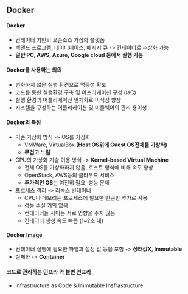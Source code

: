 ## Docker

#### Docker

* 컨테이너 기반의 오픈소스 가상화 플랫폼
* 백엔드 프로그램, 데이터베이스, 메시지 큐 -> 컨테이너로 추상화 가능
* **일반 PC, AWS, Azure, Google cloud 등에서 실행 가능**



#### Docker를 사용하는 의의

* 변화하지 않은 실행 환경으로 멱등성 확보
* 코드를 통한 실행환경 구축 및 어프리케이션 구성 (IaC)
* 실행 환경과 어플리케이션 일체화로 이식성 향상
* 시스템을 구성하는 어플리케이션 및 미들웨어의 관리 용이성



#### Docker의 특징

* 기존 가상화 방식 -> OS를 가상화
  * VMWare, VirtualBox **(Host OS위에 Guest OS전체를 가상화)**
  * **무겁고 느림**
* CPU의 가상화 기술 이용 방식 -> **Kernel-based Virtual Machine**
  * 전체 OS를 가상화하지 않음, 호스트 형식에 비해 속도 향상
  * OpenStack, AWS등의 클라우드 서비스
  * **추가적인 OS**는 여전히 필요, 성능 문제
* 프로세스 격리 -> 리눅스 컨테이너
  * CPU나 메모리는 프로세스에 필요한 만큼만 추가로 사용
  * 성능 손실 거의 없음
  * 컨테이너들 사이는 서로 영향을 주지 않음
  * 컨테이너 생성 속도 빠름 (1~2초 내)



#### Docker Image

* 컨테이너 실행에 필요한 파일과 설정 값 등을 포함 -> **상태값X, Immutable**
* 실체화 -> **Container**



#### 코드로 관리하는 인프라 와 불변 인프라

* Infrastructure as Code & Immutable Insfrastructure







